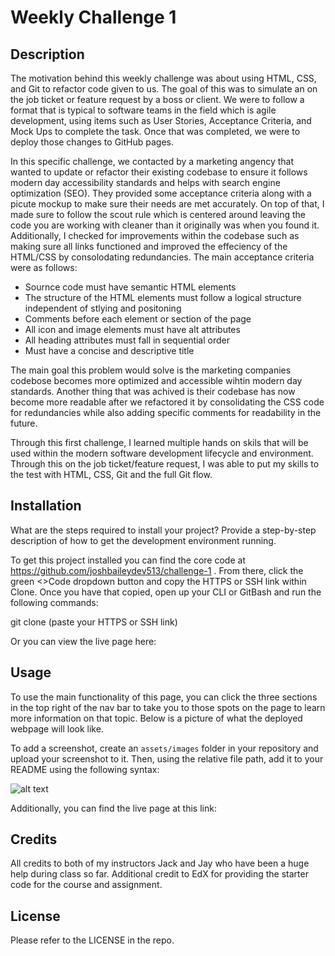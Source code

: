 # Weekly Challenge 1

## Description

The motivation behind this weekly challenge was about using HTML, CSS, and Git to refactor code given to us. The goal of this was to simulate an on the job ticket or feature request by a boss or client. We were to follow a format that is typical to software teams in the field which is agile development, using items such as User Stories, Acceptance Criteria, and Mock Ups to complete the task. Once that was completed, we were to deploy those changes to GitHub pages. 

In this specific challenge, we contacted by a marketing angency that wanted to update or refactor their existing codebase to ensure it follows modern day accessibility standards and helps with search engine optimization (SEO). They provided some acceptance criteria along with a picute mockup to make sure their needs are met accurately. On top of that, I made sure to follow the scout rule which is centered around leaving the code you are working with cleaner than it originally was when you found it. Additionally, I checked for improvements within the codebase such as making sure all links functioned and improved the effeciency of the HTML/CSS by consolodating redundancies. The main acceptance criteria were as follows:
- Sournce code must have semantic HTML elements
- The structure of the HTML elements must follow a logical structure independent of stlying and positoning
- Comments before each element or section of the page
- All icon and image elements must have alt attributes
- All heading attributes must fall in sequential order
- Must have a concise and descriptive title

The main goal this problem would solve is the marketing companies codebose becomes more optimized and accessible wihtin modern day standards. Another thing that was achived is their codebase has now become more readable after we refactored it by consolidating the CSS code for redundancies while also adding specific comments for readability in the future. 

Through this first challenge, I learned multiple hands on skils that will be used within the modern software development lifecycle and environment. Through this on the job ticket/feature request, I was able to put my skills to the test with HTML, CSS, Git and the full Git flow. 

## Installation

What are the steps required to install your project? Provide a step-by-step description of how to get the development environment running.

To get this project installed you can find the core code at https://github.com/joshbaileydev513/challenge-1 . From there, click the green <>Code dropdown button and copy the HTTPS or SSH link within Clone. Once you have that copied, open up your CLI or GitBash and run the following commands:

git clone (paste your HTTPS or SSH link)

Or you can view the live page here: 

## Usage

To use the main functionality of this page, you can click the three sections in the top right of the nav bar to take you to those spots on the page to learn more information on that topic. Below is a picture of what the deployed webpage
will look like. 

To add a screenshot, create an `assets/images` folder in your repository and upload your screenshot to it. Then, using the relative file path, add it to your README using the following syntax:

![alt text](assets/images/screenshot.png)

Additionally, you can find the live page at this link:


## Credits

All credits to both of my instructors Jack and Jay who have been a huge help during class so far. Additional credit to EdX for providing the starter code for the course and assignment. 

## License

Please refer to the LICENSE in the repo.
